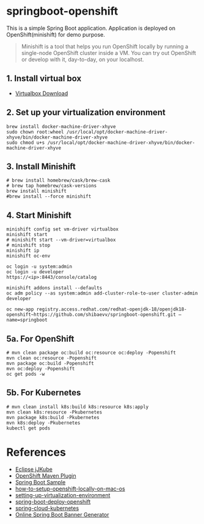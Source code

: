 # springboot-openshift

This is a simple Spring Boot application. Application is deployed on OpenShift(minishift) for demo purpose.
> Minishift is a tool that helps you run OpenShift locally by running a single-node OpenShift cluster inside a VM. You can try out OpenShift or develop with it, day-to-day, on your localhost.

## 1. Install virtual box
* [Virtualbox Download](https://www.virtualbox.org/wiki/Downloads)

## 2. Set up your virtualization environment
    brew install docker-machine-driver-xhyve
    sudo chown root:wheel /usr/local/opt/docker-machine-driver-xhyve/bin/docker-machine-driver-xhyve
    sudo chmod u+s /usr/local/opt/docker-machine-driver-xhyve/bin/docker-machine-driver-xhyve

## 3. Install Minishift
    # brew install homebrew/cask/brew-cask
    # brew tap homebrew/cask-versions
    brew install minishift
    #brew install --force minishift

## 4. Start Minishift
    minishift config set vm-driver virtualbox
    minishift start
    # minishift start --vm-driver=virtualbox
    # minishift stop
    minishift ip
    minishift oc-env

    oc login -u system:admin
    oc login -u developer
    https://<ip>:8443/console/catalog

    minishift addons install --defaults
    oc adm policy --as system:admin add-cluster-role-to-user cluster-admin developer

    oc new-app registry.access.redhat.com/redhat-openjdk-18/openjdk18-openshift~https://github.com/shibaevv/springboot-openshift.git — name=springboot

## 5a. For OpenShift
    # mvn clean package oc:build oc:resource oc:deploy -Popenshift
    mvn clean oc:resource -Popenshift
    mvn package oc:build -Popenshift
    mvn oc:deploy -Popenshift
    oc get pods -w

## 5b. For Kubernetes
    # mvn clean install k8s:build k8s:resource k8s:apply
    mvn clean k8s:resource -Pkubernetes
    mvn package k8s:build -Pkubernetes
    mvn k8s:deploy -Pkubernetes
    kubectl get pods

# References
* [Eclipse jJKube](https://github.com/eclipse/jkube)
* [OpenShift Maven Plugin](https://github.com/eclipse/jkube/tree/master/openshift-maven-plugin)
* [Spring Boot Sample](https://github.com/eclipse/jkube/tree/master/quickstarts/maven/spring-boot)
* [how-to-setup-openshift-locally-on-mac-os](https://medium.com/swlh/how-to-setup-openshift-locally-on-mac-os-a3b7eb5a5151)
* [setting-up-virtualization-environment](https://docs.okd.io/3.11/minishift/getting-started/setting-up-virtualization-environment.html#setting-up-virtualbox-driver)
* [spring-boot-deploy-openshift](https://www.baeldung.com/spring-boot-deploy-openshift)
* [spring-cloud-kubernetes](https://github.com/spring-cloud/spring-cloud-kubernetes)
* [Online Spring Boot Banner Generator](https://devops.datenkollektiv.de/banner.txt/index.html)

